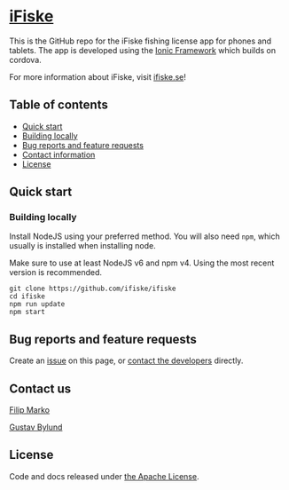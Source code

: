 # [iFiske](http://ifiske.se)
This is the GitHub repo for the iFiske fishing license app for phones and tablets.
The app is developed using the [Ionic Framework](http://ionicframework.com) which builds on cordova.

For more information about iFiske, visit [ifiske.se](http://ifiske.se)!

## Table of contents
- [Quick start](#quick-start)
 - [Building locally](#building-locally)
- [Bug reports and feature requests](#bug-reports-and-feature-requests)
- [Contact information](#contact-us)
- [License](#license)

## Quick start
### Building locally
Install NodeJS using your preferred method. You will also need `npm`, which usually is installed when installing node.

Make sure to use at least NodeJS v6 and npm v4. Using the most recent version is recommended.

```Shell
git clone https://github.com/ifiske/ifiske
cd ifiske
npm run update
npm start
```

## Bug reports and feature requests
Create an [issue](http://github.com/ifiske/iFiske/issues/new) on this page, or [contact the developers](#contact-us) directly.

## Contact us
[Filip Marko](http://github.com/knarko)

[Gustav Bylund](http://github.com/maistho)

## License
Code and docs released under [the Apache License](LICENSE).
